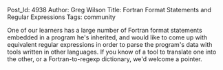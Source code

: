 Post_Id: 4938
Author: Greg Wilson
Title: Fortran Format Statements and Regular Expressions
Tags: community

<p>One of our learners has a large number of Fortran format statements embedded in a program he's inherited, and would like to come up with equivalent regular expressions in order to parse the program's data with tools written in other languages. If you know of a tool to translate one into the other, or a Fortran-to-regexp dictionary, we'd welcome a pointer.</p>
